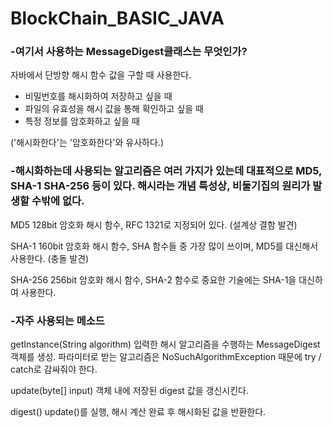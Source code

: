 # BlockChain_BASIC_JAVA

<h3>-여기서 사용하는 MessageDigest클래스는 무엇인가?</h3>

자바에서 단방향 해시 함수 값을 구할 때 사용한다.

- 비밀번호를 해시화하여 저장하고 싶을 때
- 파일의 유효성을 해시 값을 통해 확인하고 싶을 때
- 특정 정보를 암호화하고 싶을 때

('해시화한다'는 '암호화한다'와 유사하다.)

<h3>-​해시화하는데 사용되는 알고리즘은 여러 가지가 있는데 대표적으로 MD5, SHA-1 SHA-256 등이 있다.
해시라는 개념 특성상, 비둘기집의 원리가 발생할 수밖에 없다.</h3>

MD5
128bit 암호화 해시 함수, RFC 1321로 지정되어 있다. (설계상 결함 발견)

SHA-1
160bit 암호화 해시 함수, SHA 함수들 중 가장 많이 쓰이며, MD5를 대신해서 사용한다. (충돌 발견)

SHA-256
256bit 암호화 해시 함수, SHA-2 함수로 중요한 기술에는 SHA-1을 대신하여 사용한다.

<h3>-자주 사용되는 메소드</h3>

getInstance(String algorithm)
입력한 해시 알고리즘을 수행하는 MessageDigest 객체를 생성.
파라미터로 받는 알고리즘은 NoSuchAlgorithmException 때문에 try / catch로 감싸줘야 한다.

update(byte[] input)
객체 내에 저장된 digest 값을 갱신시킨다.

digest()
update()를 실행, 해시 계산 완료 후 해시화된 값을 반환한다.

